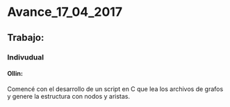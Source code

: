 # Avance_17_04_2017

## Trabajo:

### Indivudual

#### Ollin:
Comencé con el desarrollo de un script en C que lea los archivos de grafos y genere la estructura con nodos y aristas.
